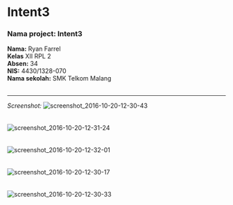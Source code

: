 # Intent3
### Nama project: Intent3
<b>Nama:</b> Ryan Farrel<br>
<b>Kelas</b> XII RPL 2<br>
<b>Absen:</b> 34<br>
<b>NIS:</b> 4430/1328-070<br>
<b>Nama sekolah:</b> SMK Telkom Malang<br><br><hr>
<i>Screenshot:</i>
![screenshot_2016-10-20-12-30-43](https://cloud.githubusercontent.com/assets/21376805/19547359/a58a1ab6-96c1-11e6-99e9-af009bc8f7ce.png)<br><br><br>
![screenshot_2016-10-20-12-31-24](https://cloud.githubusercontent.com/assets/21376805/19547360/a5b97554-96c1-11e6-8f08-0bc064488b1d.png)<br><br><br>
![screenshot_2016-10-20-12-32-01](https://cloud.githubusercontent.com/assets/21376805/19547361/a5e93488-96c1-11e6-9e0d-11d705766457.png)<br><br><br>
![screenshot_2016-10-20-12-30-17](https://cloud.githubusercontent.com/assets/21376805/19547363/a5ecbcd4-96c1-11e6-9a5e-3bcf78ebe354.png)<br><br><br>
![screenshot_2016-10-20-12-30-33](https://cloud.githubusercontent.com/assets/21376805/19547362/a5e9fba2-96c1-11e6-92e0-0e73df66cfb4.png)

